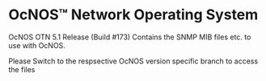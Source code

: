 # OcNOS™ Network Operating System
OcNOS OTN 5.1 Release (Build #173)
Contains the SNMP MIB files etc. to use with OcNOS.

Please Switch to the respsective OcNOS version specific branch to access the files 



